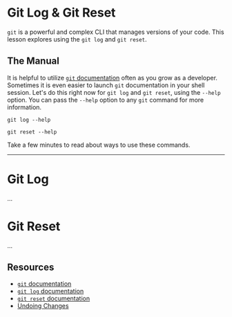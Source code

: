 # Git Log & Git Reset

`git` is a powerful and complex CLI that manages versions of your code. This lesson explores using the `git log` and `git reset`.

## The Manual

It is helpful to utilize [`git` documentation](https://git-scm.com/doc) often as you grow as a developer. Sometimes it is even easier to launch `git` documentation in your shell session. Let's do this right now for `git log` and `git reset`, using the `--help` option. You can pass the `--help` option to any `git` command for more information.

```
git log --help
```

```
git reset --help
```

Take a few minutes to read about ways to use these commands.

---

# Git Log

...

# Git Reset

...


## Resources

- [`git` documentation](https://git-scm.com/doc)
- [`git log` documentation](https://git-scm.com/docs/git-log)
- [`git reset` documentation](https://git-scm.com/docs/git-reset)
- [Undoing Changes](https://www.atlassian.com/git/tutorials/undoing-changes/git-reset)
